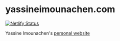 # yassineimounachen.com

[![Netlify Status](https://api.netlify.com/api/v1/badges/9d35a10f-73bc-4360-ba3d-2ab1bab2f402/deploy-status)](https://app.netlify.com/sites/yassineimounachen-com/deploys)

Yassine Imounachen's [personal website](https://yassineimounachen.com)
